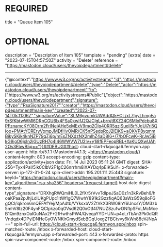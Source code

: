 
# REQUIRED
title = "Queue Item 105"
# OPTIONAL
description = "Description of Item 105"
template = "pending"
[extra]
date = "2023-07-15T04:57:50Z"
activity = "Delete"
reference = "https://mastodon.cloud/users/thevoipdepartment#delete"

---
{"@context":"https://www.w3.org/ns/activitystreams","id":"https://mastodon.cloud/users/thevoipdepartment#delete","type":"Delete","actor":"https://mastodon.cloud/users/thevoipdepartment","to":["https://www.w3.org/ns/activitystreams#Public"],"object":"https://mastodon.cloud/users/thevoipdepartment","signature":{"type":"RsaSignature2017","creator":"https://mastodon.cloud/users/thevoipdepartment#main-key","created":"2023-07-14T05:11:06Z","signatureValue":"SLM6gvumkUWAddQ5+CL/xL7IpyLhmgEa9rSfKbtwWMl6DRpCGU6lx4FSa0kwIfJ2QJClgL+brp/t8XZ24C6MIxPdcbu8XPFznamcKY08Orm2FrINeiAHe5xMExV9mq2OIp40RR5qzjSuqlI5rYJgUi7rl5Qioo+PMAtYCREryVompJMDfHvOMR/CK5nPSsdpRcJ2IEiK9+aOKVP8yqmmBikySKjk4knNZP79qZj6p/mEsZNXdzNX2mlhZ4aD8I6+/7/bOFcwK+RrJw5iBkG9igO6jxIn2jGUzRH7g4l46WWVW7U2Iv+y1i8fEPFeopRBL+XaKUQXwUAh2Ov3EbwB5g=="}}##DEBUG##host: cloud-start-rkqucga6.fermyon.app
user-agent: http.rb/5.1.1 (Mastodon/4.1.3; +https://mastodon.cloud/)
content-length: 803
accept-encoding: gzip
content-type: application/activity+json
date: Fri, 14 Jul 2023 05:11:24 GMT
digest: SHA-256=Tyx4PaI/5lk0ClbV2F1gC26nrrhm8iXAYDq4pEIKSuY=
x-forwarded-server: ip-172-31-0-24
spin-client-addr: 195.201.111.25:443
signature: keyId="https://mastodon.cloud/users/thevoipdepartment#main-key",algorithm="rsa-sha256",headers="(request-target) host date digest content-type",signature="DRXhgRWQmiHL0L2fXr5rVvvTdlpeJSaD0z1n3kRvBeh6/hoaKPaa2pJhjLdlUKgPUpc1ltWfIgQ7WwhY891k2GzzfiqAQ63aWzG59q8oFGgQCl/iqkron6mQEFAfYej/MpAdtb/VYksxbV2ZtVkX3RW08hY6UncsY/OM3zb5mhV8Iz20F4ynFQCIpkzo0qOVsd62Q0xOtf4l7NUZ8zufwONftpSFoLMcMceB1Qm9znxOaIGuNAx2F+2fHwthsPW4/QveqaYYD+UN+p4oLrTbAn3Pk0dQRVndqdx4DPyIDNHeGyOWNKlrGmydSxbBGqUoxgZTBCtvvy6kWn88eVJNpA=="
spin-full-url: https://cloud-start-rkqucga6.fermyon.app/inbox
spin-matched-route: /inbox
x-forwarded-host: cloud-start-rkqucga6.fermyon.app
x-forwarded-port: 443
x-forwarded-proto: https
spin-raw-component-route: /inbox
spin-component-route: /inbox

